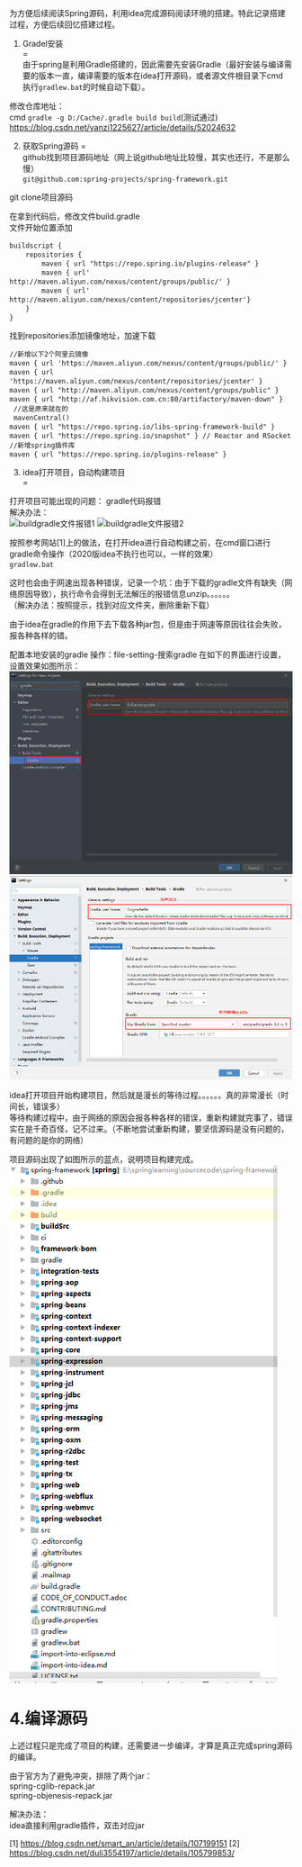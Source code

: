 为方便后续阅读Spring源码，利用idea完成源码阅读环境的搭建。特此记录搭建过程，方便后续回忆搭建过程。

1. Gradel安装  
=  
由于spring是利用Gradle搭建的，因此需要先安装Gradle（最好安装与编译需要的版本一直，编译需要的版本在idea打开源码，或者源文件根目录下cmd 执行`gradlew.bat`的时候自动下载）。

修改仓库地址：  
cmd `gradle -g D:/Cache/.gradle build build`(测试通过)
https://blog.csdn.net/yanzi1225627/article/details/52024632

2. 获取Spring源码
=  
github找到项目源码地址（网上说github地址比较慢，其实也还行，不是那么慢）  
`git@github.com:spring-projects/spring-framework.git`  

git clone项目源码

在拿到代码后，修改文件build.gradle  
文件开始位置添加
```
buildscript {
	repositories {
		maven { url "https://repo.spring.io/plugins-release" }
        maven { url' http://maven.aliyun.com/nexus/content/groups/public/' }
        maven { url' http://maven.aliyun.com/nexus/content/repositories/jcenter'}
	}
}
```  
找到repositories添加镜像地址，加速下载
```
//新增以下2个阿里云镜像
maven { url 'https://maven.aliyun.com/nexus/content/groups/public/' }
maven { url 'https://maven.aliyun.com/nexus/content/repositories/jcenter' }
maven { url "http://maven.aliyun.com/nexus/content/groups/public" }
maven { url "http://af.hikvision.com.cn:80/artifactory/maven-down" }
 //这是原来就在的
 mavenCentral()
maven { url "https://repo.spring.io/libs-spring-framework-build" }
maven { url "https://repo.spring.io/snapshot" } // Reactor and RSocket
//新增spring插件库
maven { url "https://repo.spring.io/plugins-release" }
```  

3. idea打开项目，自动构建项目  
=

打开项目可能出现的问题：
gradle代码报错  
解决办法：  
![buildgradle文件报错1](./image/gradle/buildgradle文件报错解决1 "buildgradle文件报错")
![buildgradle文件报错2](./image/gradle/buildgradle文件报错解决2 "buildgradle文件报错")

按照参考网站[1]上的做法，在打开idea进行自动构建之前，在cmd窗口进行gradle命令操作（2020版idea不执行也可以，一样的效果）  
`gradlew.bat`  

这时也会由于网速出现各种错误，记录一个坑：由于下载的gradle文件有缺失（网络原因导致），执行命令会得到无法解压的报错信息unzip。。。。。。  
（解决办法：按照提示，找到对应文件夹，删除重新下载）  

由于idea在gradle的作用下去下载各种jar包，但是由于网速等原因往往会失败，报各种各样的错。  

配置本地安装的gradle
操作：file-setting-搜索gradle
在如下的界面进行设置，设置效果如图所示：  
![idea集成gradle1](./image/gradle/idea集成gradle0.png "idea集成gradle1")
![idea集成gradle2](./image/gradle/idea集成gradle.png "idea集成gradle2")

idea打开项目开始构建项目，然后就是漫长的等待过程。。。。。。真的非常漫长（时间长，错误多）  
等待构建过程中，由于网络的原因会报各种各样的错误，重新构建就完事了，错误实在是千奇百怪，记不过来。（不断地尝试重新构建，要坚信源码是没有问题的，有问题的是你的网络）

项目源码出现了如图所示的蓝点，说明项目构建完成。  
![完成效果](./image/gradle/完成效果.png "完成效果")


4.编译源码  
=
上述过程只是完成了项目的构建，还需要进一步编译，才算是真正完成spring源码的编译。  




由于官方为了避免冲突，排除了两个jar：  
spring-cglib-repack.jar  
spring-objenesis-repack.jar  

解决办法：  
idea直接利用gradle插件，双击对应jar


[1] https://blog.csdn.net/smart_an/article/details/107199151
[2] https://blog.csdn.net/duli3554197/article/details/105799853/